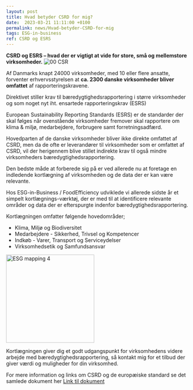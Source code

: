 ```yaml
---
layout: post
title: Hvad betyder CSRD for mig?
date:  2023-03-21 11:11:00 +0100
permalink: news/Hvad-betyder-CSRD-for-mig
tags: ESG-in-business 
ref: CSRD og ESRS
---
```


**CSRD og ESRS – hvad der er vigtigt at vide for store, små og mellemstore virksomheder.**
![00 CSR](https://user-images.githubusercontent.com/75361000/229443419-00831445-fdb4-4849-bb31-38ef09519ced.jpg#pull-right;w360)


Af Danmarks knapt 24000 virksomheder, med 10 eller flere ansatte, forventer erhvervsstyrelsen at **ca. 2300 danske virksomheder bliver omfattet** af rapporteringskravene.

Direktivet stiller krav til bæredygtighedsrapportering i større virksomheder og som noget nyt iht. ensartede rapporteringskrav (ESRS)

European Sustainability Reporting Standards (ESRS) er de standarder der skal følges når ovenstående virksomheder fremover skal rapportere om klima & miljø, medarbejdere, forbrugere samt forretningsadfærd.  

Hovedparten af de danske virksomheder bliver ikke direkte omfattet af CSRD, men da de ofte er leverandører til virksomheder som er omfattet af CSRD, vil der herigennem blive stillet indirekte krav til også mindre virksomheders bæredygtighedsrapportering. 

Den bedste måde at forberede sig på er ved allerede nu at foretage en indledende kortlægning af virksomheden og de data der er kan være relevante. 

Hos ESG-in-Business / FoodEfficiency udviklede vi allerede sidste år et simpelt kortlægnings-værktøj, der er med til at identificere relevante områder og data der er efterspurgte indenfor bæredygtighedsrapportering. 

Kortlægningen omfatter følgende hovedområder;
* Klima, Miljø og Biodiversitet
* Medarbejdere - Sikkerhed, Trivsel og Kompetencer
* Indkøb - Varer, Transport og Serviceydelser
* Virksomhedsetik og Samfundsansvar

<img width="240" alt="ESG mapping 4" src="https://user-images.githubusercontent.com/75361000/229443516-d7dd107c-4e72-48ae-b4ad-77ac5b019a4f.png">

Kortlægningen giver dig et godt udgangspunkt for virksomhedens videre arbejde med bæredygtighedsrapportering, så kontakt mig for et tilbud der giver værdi og muligheder for din virksomhed. 


For mere information og links om CSRD og de europæiske standard se det samlede dokument  her [Link til  dokument](/assets/publications/2023%20CSRD%20og%20ESRS%20Marts.pdf)
